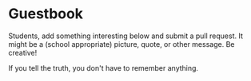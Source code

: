 # Guestbook

Students, add something interesting below and submit a pull request. It might be
a (school appropriate) picture, quote, or other message. Be creative!

If you tell the truth, you don't have to remember anything.
